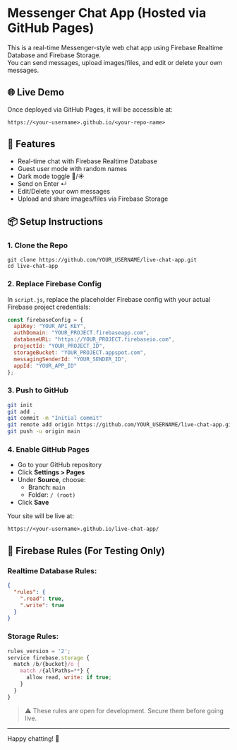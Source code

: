 
# Messenger Chat App (Hosted via GitHub Pages)

This is a real-time Messenger-style web chat app using Firebase Realtime Database and Firebase Storage.  
You can send messages, upload images/files, and edit or delete your own messages.

## 🌐 Live Demo

Once deployed via GitHub Pages, it will be accessible at:
```
https://<your-username>.github.io/<your-repo-name>
```

## 🚀 Features

- Real-time chat with Firebase Realtime Database
- Guest user mode with random names
- Dark mode toggle 🌙/☀️
- Send on Enter ↵
- Edit/Delete your own messages
- Upload and share images/files via Firebase Storage

## 📦 Setup Instructions

### 1. Clone the Repo

```
git clone https://github.com/YOUR_USERNAME/live-chat-app.git
cd live-chat-app
```

### 2. Replace Firebase Config

In `script.js`, replace the placeholder Firebase config with your actual Firebase project credentials:
```js
const firebaseConfig = {
  apiKey: "YOUR_API_KEY",
  authDomain: "YOUR_PROJECT.firebaseapp.com",
  databaseURL: "https://YOUR_PROJECT.firebaseio.com",
  projectId: "YOUR_PROJECT_ID",
  storageBucket: "YOUR_PROJECT.appspot.com",
  messagingSenderId: "YOUR_SENDER_ID",
  appId: "YOUR_APP_ID"
};
```

### 3. Push to GitHub

```bash
git init
git add .
git commit -m "Initial commit"
git remote add origin https://github.com/YOUR_USERNAME/live-chat-app.git
git push -u origin main
```

### 4. Enable GitHub Pages

- Go to your GitHub repository
- Click **Settings > Pages**
- Under **Source**, choose:
  - Branch: `main`
  - Folder: `/ (root)`
- Click **Save**

Your site will be live at:
```
https://<your-username>.github.io/live-chat-app/
```

## 🔐 Firebase Rules (For Testing Only)

### Realtime Database Rules:
```json
{
  "rules": {
    ".read": true,
    ".write": true
  }
}
```

### Storage Rules:
```js
rules_version = '2';
service firebase.storage {
  match /b/{bucket}/o {
    match /{allPaths=**} {
      allow read, write: if true;
    }
  }
}
```

> ⚠️ These rules are open for development. Secure them before going live.

---

Happy chatting! 🎉
